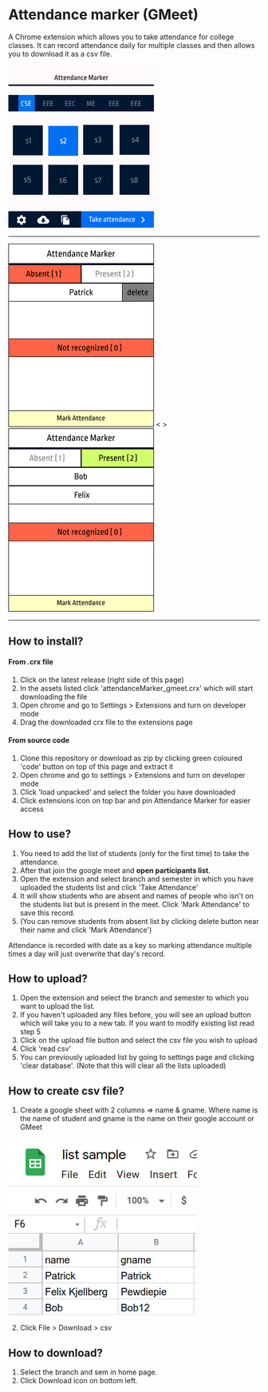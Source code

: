 # Attendance marker (GMeet)

A Chrome extension which allows you to take attendance for college classes. It can record attendance daily for multiple classes and then allows you to download it 
as a csv file.

![home](./assets/Home.jpg)
___

![result](./assets/absent.jpg) < > ![result](./assets/present.jpg) 
___
## How to install?
#### From .crx file
1. Click on the latest release (right side of this page)
2. In the assets listed click 'attendanceMarker_gmeet.crx' which will start 
downloading the file
3. Open chrome and go to Settings > Extensions and turn on developer mode
4. Drag the downloaded crx file to the extensions page
#### From source code
1. Clone this repository or download as zip by clicking green coloured 'code' 
button
on top of this page and extract it
2. Open chrome and go to settings > Extensions and turn on developer mode
3. Click 'load unpacked' and select the folder you have downloaded
4. Click extensions icon on top bar and pin Attendance Marker for easier access 
 
## How to use?

1. You need to add the list of students (only for the first time) to take the
 attendance.
2. After that join the google meet and **open participants list**.
3. Open the extension and select branch and semester in which you have uploaded
 the students list and click 'Take Attendance'
4. It will show students who are absent and names of people who isn't on the 
students list but is present in the meet.
	Click 'Mark Attendance' to save this record. 
5. (You can remove students from absent list by clicking delete button near 
their name 
and click 'Mark Attendance')

Attendance is recorded with date as a key so marking attendance multiple times
a day will just overwrite that day's record.
## How to upload?

1. Open the extension and select the branch and semester to which you want to 
upload the list.
2. If you haven't uploaded any files before, you will see an upload button which
 will take you to a new tab. If you want to modify existing list read step 5
3. Click on the upload file button and select the csv file you wish to upload 
4. Click 'read csv'
5. You can previously uploaded list by going to settings page and clicking
'clear database'. (Note that this will clear all the lists uploaded)

## How to create csv file?

1. Create a google sheet with 2 columns ⇒ name & gname. Where name is the 
name of student and gname is the name on their google account or GMeet

![sample list](./assets/list_sample.jpg)

2. Click File > Download > csv

## How to download?

1. Select the branch and sem in home page.
2. Click Download icon on bottom left.
